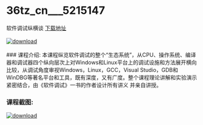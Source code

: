 # 36tz_cn___5215147
软件调试纵横谈
[下载地址](http://www.36tz.cn/article/5215147 "下载地址")
<br/></br>[![download](http://36tz.cn/muke_img/2020_09_2-3-300x179.png "下载地址")](http://www.36tz.cn/article/5215147 "下载地址")
<br/></br>### 课程介绍:
本课程纵览软件调试的整个“生态系统”，从CPU、操作系统、编译器和调试器四个纵向层次上对Windows和Linux平台上的调试设施和方法展开横向 比较，从调试角度审视Windows，Linux，GCC，Visual Studio，GDB和WinDBG等著名平台和工具，既有深度，又有广度。整个课程理论讲解和实验演示紧密结合，由《软件调试》一书的作者设计所有讲义 并亲自讲授。

### 课程截图:
[![download](http://36tz.cn/muke_img/2020_09_1-3.png "下载地址")](http://www.36tz.cn/article/5215147 "下载地址")
